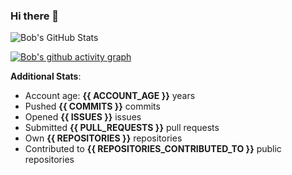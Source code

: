 ### Hi there 👋

![Bob's GitHub Stats](https://github-readme-stats.vercel.app/api?username=Bobthesoftwaredeveloper&show_icons=true&count_private=true&theme=react&hide=stars,prs,issues,contribs)

[![Bob's github activity graph](https://activity-graph.herokuapp.com/graph?username=BobTheSoftwareDeveloper&theme=react-dark)](https://github.com/ashutosh00710/github-readme-activity-graph)

**Additional Stats**:
- Account age: **{{ ACCOUNT_AGE }}** years
- Pushed **{{ COMMITS }}** commits
- Opened **{{ ISSUES }}** issues
- Submitted **{{ PULL_REQUESTS }}** pull requests
- Own **{{ REPOSITORIES }}** repositories
- Contributed to **{{ REPOSITORIES_CONTRIBUTED_TO }}** public repositories
